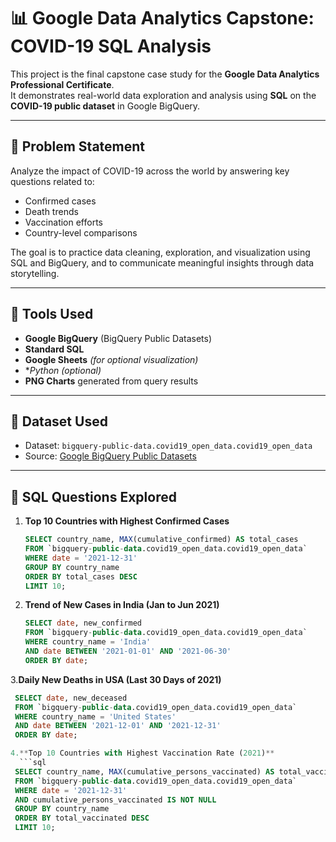 # 📊 Google Data Analytics Capstone: COVID-19 SQL Analysis

This project is the final capstone case study for the **Google Data Analytics Professional Certificate**.  
It demonstrates real-world data exploration and analysis using **SQL** on the **COVID-19 public dataset** in Google BigQuery.

---

## 🧠 Problem Statement

Analyze the impact of COVID-19 across the world by answering key questions related to:
- Confirmed cases
- Death trends
- Vaccination efforts
- Country-level comparisons

The goal is to practice data cleaning, exploration, and visualization using SQL and BigQuery, and to communicate meaningful insights through data storytelling.

---

## 🔧 Tools Used

- **Google BigQuery** (BigQuery Public Datasets)
- **Standard SQL**
- **Google Sheets** *(for optional visualization)*
- **Python (optional)*
- **PNG Charts** generated from query results

---

## 📂 Dataset Used

- Dataset: `bigquery-public-data.covid19_open_data.covid19_open_data`
- Source: [Google BigQuery Public Datasets](https://console.cloud.google.com/marketplace/product/bigquery-public-data/covid19-open-data)

---

## 📌 SQL Questions Explored

1. **Top 10 Countries with Highest Confirmed Cases**
   ```sql
   SELECT country_name, MAX(cumulative_confirmed) AS total_cases
   FROM `bigquery-public-data.covid19_open_data.covid19_open_data`
   WHERE date = '2021-12-31'
   GROUP BY country_name
   ORDER BY total_cases DESC
   LIMIT 10;
2. **Trend of New Cases in India (Jan to Jun 2021)**
   ```sql
   SELECT date, new_confirmed
   FROM `bigquery-public-data.covid19_open_data.covid19_open_data`
   WHERE country_name = 'India'
   AND date BETWEEN '2021-01-01' AND '2021-06-30'
   ORDER BY date;
3.**Daily New Deaths in USA (Last 30 Days of 2021)**
  ```sql
   SELECT date, new_deceased
   FROM `bigquery-public-data.covid19_open_data.covid19_open_data`
   WHERE country_name = 'United States'
   AND date BETWEEN '2021-12-01' AND '2021-12-31'
   ORDER BY date;

4.**Top 10 Countries with Highest Vaccination Rate (2021)**
    ```sql
   SELECT country_name, MAX(cumulative_persons_vaccinated) AS total_vaccinated
   FROM `bigquery-public-data.covid19_open_data.covid19_open_data`
   WHERE date = '2021-12-31'
   AND cumulative_persons_vaccinated IS NOT NULL
   GROUP BY country_name
   ORDER BY total_vaccinated DESC
   LIMIT 10;






  
   
   

